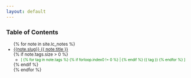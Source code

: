 ```yaml
---
layout: default
---
```


<div class="container">
    <div class="notes">
        <h3> Table of Contents </h3>
        <ul style="font-size: smaller;">
        {% for note in site.lc_notes %}
            <li>
                <a href="{{ note.url | prepend:site.baseurl}}" class="{{ note.status }}{% if note.level %} {{ note.level }}{% endif %}">{{note.slug}} {{ note.title }}</a>
                <br>
                {% if note.tags.size > 0 %}
                <ul><li><span style="font-size: x-small;color: green;">[
                {% for tag in note.tags %}
                    {% if forloop.index0 != 0 %} | {% endif %}
                    {{ tag }}
                {% endfor %}
                ]</span></li></ul>
                {% endif %}
            </li>
        {% endfor %}
        </ul>
    </div>
</div>